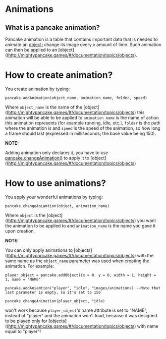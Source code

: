 # Animations

## What is a pancake animation?

Pancake animation is a table that contains important data that is needed to animate an [object](http://mightypancake.games/#/documentation/topics/objects); change its image every _x_ amount of time. Such animation can then be applied to an [object]((http://mightypancake.games/#/documentation/topics/objects).

# How to create animation?

You create animation by typing:

`pancake.addAnimation(object_name, animation_name, folder, speed)`

Where `object_name` is the name of the [object]((http://mightypancake.games/#/documentation/topics/objects) this animation will be able to be applied to `animation_name` is the name of action this animation represents (for example running, idle, etc.), `folder` is the path where the animation is and `speed` is the speed of the animation, so how long a frame should last (expressed in milliseconds; the base value being 150).

**NOTE:**

Adding animation only declares it, you have to use [pancake.changeAnimation()](http://mightypancake.games/#/documentation/functions/pancake.changeAnimation()) to apply it to [object]((http://mightypancake.games/#/documentation/topics/objects)

# How to use animations?

You apply your wonderful animations by typing:

`pancake.changeAniamtion(object, animation_name)`

Where `object` is the [object]((http://mightypancake.games/#/documentation/topics/objects) you want the animation to be applied to and `animation_name` is the name you gave it upon creation.

**NOTE:**

You can only apply animations to [objects]((http://mightypancake.games/#/documentation/topics/objects) with the same name as the `object_name` parameter was used when creating the animation. For example:

`player_object = pancake.addObject({x = 0, y = 0, width = 1, height = 1, name = "NAME"`

`pancake.addAniamtion("player", "idle", "images/animations) --Note that last parameter is empty, so it's set to 150`

`pancake.changeAnimation(player_object, "idle)`

won't work because `player_object`'s name attribute is set to "NAME", instead of "player" and the animation won't load, because it was designed to be played only for [objects]((http://mightypancake.games/#/documentation/topics/objects) with name equal to "player"!
